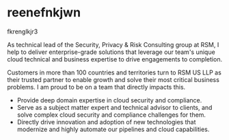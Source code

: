 # reenefnkjwn
 fkrenglkjr3
 
As technical lead of the Security, Privacy & Risk Consulting group at RSM, I help to deliver enterprise-grade solutions that leverage our team's unique cloud technical and business expertise to drive engagements to completion. 

Customers in more than 100 countries and territories turn to RSM US LLP as their trusted partner to enable growth and solve their most critical business problems. I am proud to be on a team that directly impacts this.

- Provide deep domain expertise in cloud security and compliance. 
- Serve as a subject matter expert and technical advisor to clients, and solve complex cloud security and compliance challenges for them. 
- Directly drive innovation and adoption of new technologies that modernize and highly automate our pipelines and cloud capabilities.
